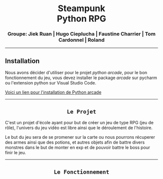 <div align=center>

# Steampunk <br> Python RPG

</div>

<div align=center>

### Groupe: Jiek Ruan | Hugo Cieplucha | Faustine Charrier | Tom Cardonnel | Roland

</div>

<hr>

## Installation

Nous avons décider d'utiliser pour le projet _python arcade_, pour le bon fonctionnement du jeu, vous devez installer le package _arcade_ sur pycharm ou l'extension python sur Visual Studio Code.

[Voici un lien pour l'installation de Python arcade](https://api.arcade.academy/en/latest/install/index.html)

<hr>

<div align=center>

## `Le Projet`

</div>

C'est un projet d'école ayant pour but de créer un jeu de type RPG (jeu de rôle), l'univers du jeu vidéo est libre ainsi que le déroulement de l'histoire.

Le but du jeu sera de se promener sur la carte ou nous pourrons récuperer des armes ainsi que des potions, et autres objets afin de battre divers monstres dans le but de monter en exp et de pouvoir battre le boss pour finir le jeu.

<hr>

<div align=center>

## `Le Fonctionnement`

</div>
